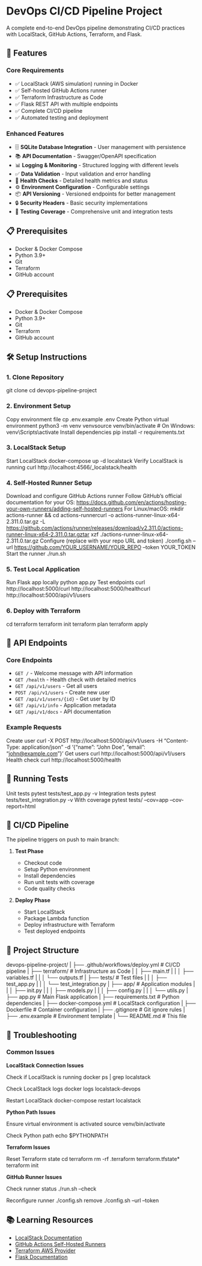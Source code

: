 # DevOps CI/CD Pipeline Project

A complete end-to-end DevOps pipeline demonstrating CI/CD practices with LocalStack, GitHub Actions, Terraform, and Flask.

## 🚀 Features

### Core Requirements

- ✅ LocalStack (AWS simulation) running in Docker
- ✅ Self-hosted GitHub Actions runner
- ✅ Terraform Infrastructure as Code
- ✅ Flask REST API with multiple endpoints
- ✅ Complete CI/CD pipeline
- ✅ Automated testing and deployment

### Enhanced Features

- 🗄️ **SQLite Database Integration** - User management with persistence
- 📚 **API Documentation** - Swagger/OpenAPI specification
- 📊 **Logging & Monitoring** - Structured logging with different levels
- ✅ **Data Validation** - Input validation and error handling
- 🏥 **Health Checks** - Detailed health metrics and status
- ⚙️ **Environment Configuration** - Configurable settings
- 📦 **API Versioning** - Versioned endpoints for better management
- 🔒 **Security Headers** - Basic security implementations
- 🧪 **Testing Coverage** - Comprehensive unit and integration tests

## 📋 Prerequisites

- Docker & Docker Compose
- Python 3.9+
- Git
- Terraform
- GitHub account

## 📋 Prerequisites

- Docker & Docker Compose
- Python 3.9+
- Git
- Terraform
- GitHub account

## 🛠️ Setup Instructions

### 1. Clone Repository

git clone
cd devops-pipeline-project

### 2. Environment Setup

Copy environment file
cp .env.example .env
Create Python virtual environment
python3 -m venv venvsource venv/bin/activate # On Windows: venv\Scripts\activate
Install dependencies
pip install -r requirements.txt

### 3. LocalStack Setup

Start LocalStack
docker-compose up -d localstack
Verify LocalStack is running
curl http://localhost:4566/\_localstack/health

### 4. Self-Hosted Runner Setup

Download and configure GitHub Actions runner
Follow GitHub’s official documentation for your OS:
https://docs.github.com/en/actions/hosting-your-own-runners/adding-self-hosted-runners
For Linux/macOS:
mkdir actions-runner && cd actions-runnercurl -o actions-runner-linux-x64-2.311.0.tar.gz -L https://github.com/actions/runner/releases/download/v2.311.0/actions-runner-linux-x64-2.311.0.tar.gztar xzf ./actions-runner-linux-x64-2.311.0.tar.gz
Configure (replace with your repo URL and token)
./config.sh –url https://github.com/YOUR_USERNAME/YOUR_REPO –token YOUR_TOKEN
Start the runner
./run.sh

### 5. Test Local Application

Run Flask app locally
python app.py
Test endpoints
curl http://localhost:5000/curl
http://localhost:5000/healthcurl
http://localhost:5000/api/v1/users

### 6. Deploy with Terraform

cd terraform
terraform init
terraform plan
terraform apply

## 📡 API Endpoints

### Core Endpoints

- `GET /` - Welcome message with API information
- `GET /health` - Health check with detailed metrics
- `GET /api/v1/users` - Get all users
- `POST /api/v1/users` - Create new user
- `GET /api/v1/users/{id}` - Get user by ID
- `GET /api/v1/info` - Application metadata
- `GET /api/v1/docs` - API documentation

### Example Requests

Create user
curl -X POST http://localhost:5000/api/v1/users
-H “Content-Type: application/json”
-d ‘{“name”: “John Doe”, “email”: “john@example.com”}’
Get users
curl http://localhost:5000/api/v1/users
Health check
curl http://localhost:5000/health

## 🧪 Running Tests

Unit tests
pytest tests/test_app.py -v
Integration tests
pytest tests/test_integration.py -v
With coverage
pytest tests/ –cov=app –cov-report=html

## 🔄 CI/CD Pipeline

The pipeline triggers on push to main branch:

1. **Test Phase**

   - Checkout code
   - Setup Python environment
   - Install dependencies
   - Run unit tests with coverage
   - Code quality checks

2. **Deploy Phase**
   - Start LocalStack
   - Package Lambda function
   - Deploy infrastructure with Terraform
   - Test deployed endpoints

## 📁 Project Structure

devops-pipeline-project/
|
├── .github/workflows/deploy.yml # CI/CD pipeline
|
├── terraform/ # Infrastructure as Code
|
│ ├── main.tf
| |
│ ├── variables.tf
| |
│ └── outputs.tf
|
├── tests/ # Test files
| |
│ ├── test_app.py
| |
│ └── test_integration.py
|
├── app/ # Application modules
| |
│ ├── init.py
| |
│ ├── models.py
| |
│ ├── config.py
| |
│ └── utils.py
|
├── app.py # Main Flask application
|
├── requirements.txt # Python dependencies
|
├── docker-compose.yml # LocalStack configuration
|
├── Dockerfile # Container configuration
|
├── .gitignore # Git ignore rules
|
├── .env.example # Environment template
|
└── README.md # This file

## 🐛 Troubleshooting

### Common Issues

**LocalStack Connection Issues**

Check if LocalStack is running
docker ps | grep localstack

Check LocalStack logs
docker logs localstack-devops

Restart LocalStack
docker-compose restart localstack

**Python Path Issues**

Ensure virtual environment is activated
source venv/bin/activate

Check Python path
echo $PYTHONPATH

**Terraform Issues**

Reset Terraform state
cd terraform
rm -rf .terraform terraform.tfstate\*
terraform init

**GitHub Runner Issues**

Check runner status
./run.sh –check

Reconfigure runner
./config.sh remove
./config.sh –url –token

## 📚 Learning Resources

- [LocalStack Documentation](https://docs.localstack.cloud/)
- [GitHub Actions Self-Hosted Runners](https://docs.github.com/en/actions/hosting-your-own-runners)
- [Terraform AWS Provider](https://registry.terraform.io/providers/hashicorp/aws/latest/docs)
- [Flask Documentation](https://flask.palletsprojects.com/)
